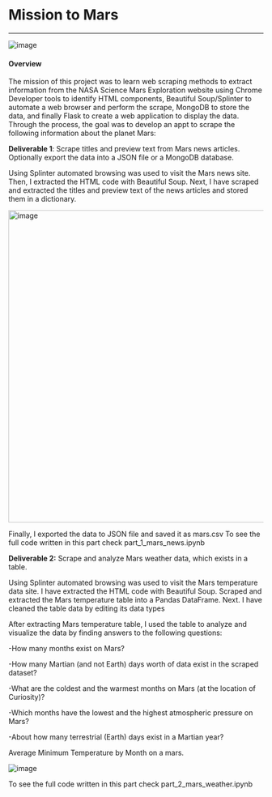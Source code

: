 # Mission to Mars
---
![image](https://user-images.githubusercontent.com/111404552/209899032-a909a18b-a97c-4094-8c76-f4e0df6bce90.png)

#### Overview

The mission of this project was to learn web scraping methods to extract information from the NASA Science Mars Exploration website using Chrome Developer tools to identify HTML components, Beautiful Soup/Splinter to automate a web browser and perform the scrape, MongoDB to store the data, and finally Flask to create a web application to display the data. Through the process, the goal was to develop an appt to scrape the following information about the planet Mars:

**Deliverable 1**: Scrape titles and preview text from Mars news articles. Optionally export the data into a JSON file or a MongoDB database.

Using Splinter automated browsing was used to visit the Mars news site. Then, I extracted the HTML code with Beautiful Soup. Next, I have scraped and extracted the titles and preview text of the news articles and stored them in a dictionary.

<img width="617" alt="image" src="https://user-images.githubusercontent.com/111404552/209900344-f28a2799-8256-4eb2-9800-4bb403f7ff77.png">


Finally, I exported the data to JSON file and saved it as mars.csv
To see the full code written in this part check part_1_mars_news.ipynb

**Deliverable 2:** Scrape and analyze Mars weather data, which exists in a table.

Using Splinter automated browsing was used to visit the Mars temperature data site. I have extracted the HTML code with Beautiful Soup. Scraped and extracted the Mars temperature table into a Pandas DataFrame. Next. I have cleaned the table data by editing its data types

After extracting Mars temperature table, I used the table to analyze and visualize the data by finding  answers to the following questions:

-How many months exist on Mars?

-How many Martian (and not Earth) days worth of data exist in the scraped dataset?

-What are the coldest and the warmest months on Mars (at the location of Curiosity)? 

-Which months have the lowest and the highest atmospheric pressure on Mars? 

-About how many terrestrial (Earth) days exist in a Martian year? 

Average Minimum Temperature by Month on a mars.

![image](https://user-images.githubusercontent.com/111404552/209901119-ab907bbd-fcbe-4e50-b4fa-c93956d4764f.png)

To see the full code written in this part check part_2_mars_weather.ipynb
